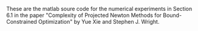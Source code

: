 These are the matlab soure code for the numerical experiments in Section 6.1 in the paper "Complexity of Projected Newton Methods for Bound-Constrained Optimization" by Yue Xie and Stephen J. Wright.
